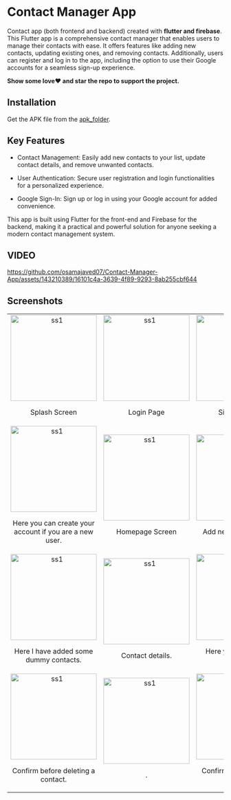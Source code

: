 # Contact Manager App
Contact app (both frontend and backend) created with **flutter and firebase**.
This Flutter app is a comprehensive contact manager that enables users to manage their contacts with ease. It offers features like adding new contacts, updating existing ones, and removing contacts. Additionally, users can register and log in to the app, including the option to use their Google accounts for a seamless sign-up experience.

**Show some love❤️ and star the repo to support the project.**

## Installation

Get the APK file from the [apk_folder](https://github.com/osamajaved07/Contact-App/tree/master/apk_folder).

## Key Features

- Contact Management: Easily add new contacts to your list, update contact details, and remove unwanted contacts.

- User Authentication: Secure user registration and login functionalities for a personalized experience.

- Google Sign-In: Sign up or log in using your Google account for added convenience.

This app is built using Flutter for the front-end and Firebase for the backend, making it a practical and powerful solution for anyone seeking a modern contact management system.


## VIDEO
https://github.com/osamajaved07/Contact-Manager-App/assets/143210389/16101c4a-3639-4f89-9293-8ab255cbf644


## Screenshots
<table>
  <tr>
    <td align="center">
      <img src="https://github.com/osamajaved07/Contact-App/assets/143210389/7256a3ea-34e7-481c-a001-b12fea48dd51" alt="ss1" width="200"/>
      <p>Splash Screen</p>
    </td>
    <td align="center">
      <img src="https://github.com/osamajaved07/Contact-App/assets/143210389/1f2b84ac-3160-40e3-b279-1cc21ffe7a98" alt="ss1" width="200"/>
      <p>Login Page</p>
    </td>
    <td align="center">
      <img src="https://github.com/osamajaved07/Contact-App/assets/143210389/e2d584c9-c30e-4c7c-9804-64b82aa97aa8" alt="ss1" width="200"/>
      <p>SignUp Page</p>
    </td>
  </tr>
  <tr>
    <td align="center">
      <img src="https://github.com/osamajaved07/Contact-App/assets/143210389/c75feee0-613e-4f30-8bb6-35fcbb9a8ed0" alt="ss1" width="200"/>
      <p>Here you can create your account if you are a new user.</p>
    </td>
    <td align="center">
      <img src="https://github.com/osamajaved07/Contact-App/assets/143210389/e0a7619e-fe03-4880-a15a-b971007fb965" alt="ss1" width="200"/>
      <p>Homepage Screen</p>
    </td>
    <td align="center">
      <img src="https://github.com/osamajaved07/Contact-App/assets/143210389/794fbefc-b567-49fe-8f76-b243b65c0096" alt="ss1" width="200"/>
      <p>Add new contact here.</p>
    </td>
    </tr>

  <tr>
    <td align="center">
      <img src="https://github.com/osamajaved07/Contact-App/assets/143210389/aeb8412e-31d0-4963-8c8f-052c471e03d2" alt="ss1" width="200"/>
      <p>Here I have added some dummy contacts.</p>
    </td>
        <td align="center">
      <img src="https://github.com/osamajaved07/Contact-App/assets/143210389/38020b4a-c13d-4dce-83c9-0b63af6f2ffd" alt="ss1" width="200"/>
      <p>Contact details.</p>
    </td>
        <td align="center">
      <img src="https://github.com/osamajaved07/Contact-App/assets/143210389/99f95314-8dbb-4efc-8d76-f559a3e7e65f" alt="ss1" width="200"/>
      <p>Here you can update contact.</p>
    </td>
  </tr>


  <tr>
    <td align="center">
      <img src="https://github.com/osamajaved07/Contact-App/assets/143210389/2c85d7ab-836f-4576-a382-b713bf627d00" alt="ss1" width="200"/>
      <p>Confirm before deleting a contact.</p>
    </td>
        <td align="center">
      <img src="https://github.com/osamajaved07/Contact-App/assets/143210389/701a4049-666f-4dc0-afbf-2c2f6c4935af" alt="ss1" width="200"/>
      <p>.</p>
    </td>
        <td align="center">
      <img src="https://github.com/osamajaved07/Contact-App/assets/143210389/93ed7d9a-7c88-4b49-926d-8c60a58b0e36" alt="ss1" width="200"/>
      <p>Confirm before logging out.</p>
    </td>
    
  </tr>


</table>
</div>
